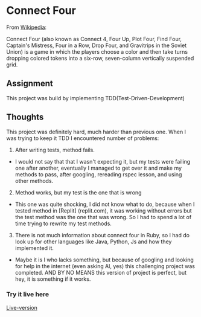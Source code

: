 # Connect Four

From [Wikipedia](https://en.wikipedia.org/wiki/Connect_Four): 

Connect Four (also known as Connect 4, Four Up, Plot Four, Find Four, Captain's Mistress, Four in a Row, Drop Four, and Gravitrips in the Soviet Union) is a game in which the players choose a color and then take turns dropping colored tokens into a six-row, seven-column vertically suspended grid. 


## Assignment

This project was build by implementing TDD(Test-Driven-Development)

## Thoughts

This project was definitely hard, much harder than previous one.
When I was trying to keep it TDD I encountered number of problems:
1. After writing tests, method fails.
 - I would not say that that I wasn't expecting it, but my tests were failing one after another, eventually I managed to get over it and make my methods to pass, after googling, rereading rspec lesson, and using other methods.
2. Method works, but my test is the one that is wrong
 - This one was quite shocking, I did not know what to do, because when I tested method in [Replit] (replit.com), it was working without errors but the test method was the one that was wrong. So I had to spend a lot of time trying to rewrite my test methods.
3. There is not much information about connect four in Ruby, so I had do look up for other languages like Java, Python, Js and how they implemented it. 
  - Maybe it is I who lacks something, but because of googling and looking for help in the internet (even asking AI, yes) this challenging project was completed. AND BY NO MEANS this version of project is perfect, but hey, it is something if it works.

### Try it live here 

[Live-version](https://replit.com/@darkstyle221/connectfour#players.rb)